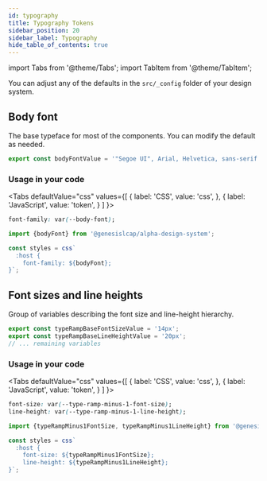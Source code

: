 ```yaml
---
id: typography
title: Typography Tokens
sidebar_position: 20
sidebar_label: Typography
hide_table_of_contents: true
---
```


import Tabs from '@theme/Tabs';
import TabItem from '@theme/TabItem';

You can adjust any of the defaults in the `src/_config` folder of your design system.

## Body font

The base typeface for most of the components. You can modify the default as needed.

```ts
export const bodyFontValue = '"Segoe UI", Arial, Helvetica, sans-serif';
```

### Usage in your code

<Tabs
  defaultValue="css"
  values={[
    { label: 'CSS', value: 'css', },
    { label: 'JavaScript', value: 'token', }
  ]
}>
<TabItem value="css">

```css
font-family: var(--body-font);
```

</TabItem>
<TabItem value="token">

```ts
import {bodyFont} from '@genesislcap/alpha-design-system';

const styles = css`
  :host {
    font-family: ${bodyFont};
}`;
```

</TabItem>
</Tabs>

## Font sizes and line heights

Group of variables describing the font size and line-height hierarchy.

```ts
export const typeRampBaseFontSizeValue = '14px';
export const typeRampBaseLineHeightValue = '20px';
// ... remaining variables
```

### Usage in your code

<Tabs
  defaultValue="css"
  values={[
    { label: 'CSS', value: 'css', },
    { label: 'JavaScript', value: 'token', }
  ]
}>
<TabItem value="css">

```css
font-size: var(--type-ramp-minus-1-font-size);
line-height: var(--type-ramp-minus-1-line-height);
```

</TabItem>
<TabItem value="token">

```ts
import {typeRampMinus1FontSize, typeRampMinus1LineHeight} from '@genesislcap/alpha-design-system';

const styles = css`
  :host {
    font-size: ${typeRampMinus1FontSize};
    line-height: ${typeRampMinus1LineHeight};
}`;
```

</TabItem>
</Tabs>

<typography-tokens></typography-tokens>

